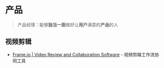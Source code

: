# 产品

> 产品经理：能够**独当一面**做好让**用户**满意的**产品**的人

## 视频剪辑

- [Frame.io | Video Review and Collaboration Software](https://www.frame.io/) - 视频剪辑工作流协同工具
